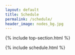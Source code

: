 ```yaml
---
layout: default
title: Schedule
permalink: /schedule/
header_image: nodes_bg.jpg
---
```


{% include top-section.html %}

{% include schedule.html %}
